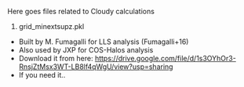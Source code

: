 Here goes files related to Cloudy calculations

1. grid_minextsupz.pkl

 - Built by M. Fumagalli for LLS analysis (Fumagalli+16)
 - Also used by JXP for COS-Halos analysis
 - Download it from here: https://drive.google.com/file/d/1s3OYhOr3-RnsjZtMsx3WT-LB8lf4qWgU/view?usp=sharing
 - If you need it..
